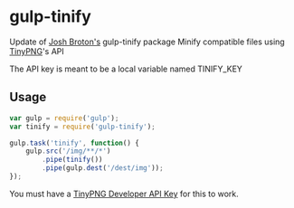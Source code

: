 # gulp-tinify
Update of [Josh Broton's](http://joshbroton.com) gulp-tinify package
Minify compatible files using [TinyPNG](https://tinypng.com/)'s API

The API key is meant to be a local variable named TINIFY_KEY

## Usage

```js
var gulp = require('gulp');
var tinify = require('gulp-tinify');

gulp.task('tinify', function() {
    gulp.src('/img/**/*')
        .pipe(tinify())
        .pipe(gulp.dest('/dest/img'));
});
```

You must have a [TinyPNG Developer API Key](https://tinypng.com/developers) for this to work.

